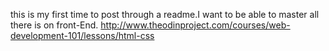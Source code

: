 this is my first time to post through a readme.I want to be able to master all there is on front-End.
http://www.theodinproject.com/courses/web-development-101/lessons/html-css